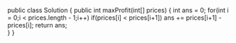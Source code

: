 public class Solution {
    public int maxProfit(int[] prices) {
        int ans = 0;
        for(int i = 0;i < prices.length - 1;i++)
            if(prices[i] < prices[i+1])
                ans += prices[i+1] - prices[i];
        return ans;        
    }
}
